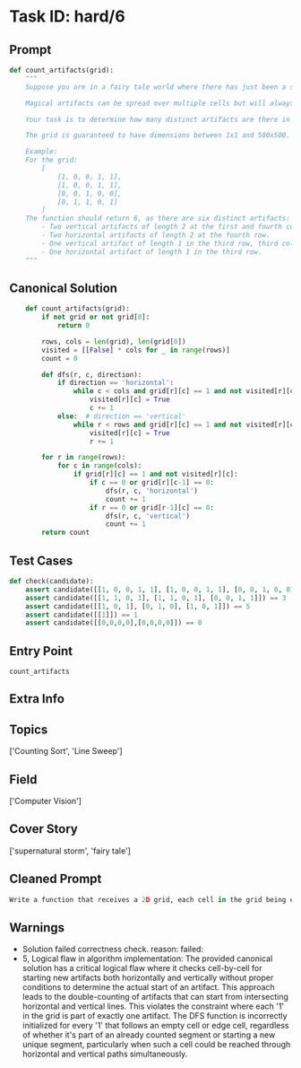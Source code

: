 # Task ID: hard/6

## Prompt

```python
def count_artifacts(grid):
    """
    Suppose you are in a fairy tale world where there has just been a supernatural storm that has scattered magical artifacts all over a kingdom represented by a 2D grid. Each cell in this grid can either be empty (0) or contain part of a magical artifact (1).

    Magical artifacts can be spread over multiple cells but will always form a linear horizontal or vertical segment. Fortunately, the artifacts remain intact in their segments post-storm.

    Your task is to determine how many distinct artifacts are there in the grid. Each artifact is a continuous line of '1's vertically or horizontally. Connections are not counted diagonally. Furthermore, each '1' in the grid is part of exactly one artifact.

    The grid is guaranteed to have dimensions between 1x1 and 500x500.

    Example:
    For the grid:
        [
            [1, 0, 0, 1, 1],
            [1, 0, 0, 1, 1],
            [0, 0, 1, 0, 0],
            [0, 1, 1, 0, 1]
        ]
    The function should return 6, as there are six distinct artifacts:
        - Two vertical artifacts of length 2 at the first and fourth column.
        - Two horizontal artifacts of length 2 at the fourth row.
        - One vertical artifact of length 1 in the third row, third column.
        - One horizontal artifact of length 1 in the third row.
    """

```

## Canonical Solution

```python
    def count_artifacts(grid):
        if not grid or not grid[0]:
            return 0

        rows, cols = len(grid), len(grid[0])
        visited = [[False] * cols for _ in range(rows)]
        count = 0

        def dfs(r, c, direction):
            if direction == 'horizontal':
                while c < cols and grid[r][c] == 1 and not visited[r][c]:
                    visited[r][c] = True
                    c += 1
            else:  # direction == 'vertical'
                while r < rows and grid[r][c] == 1 and not visited[r][c]:
                    visited[r][c] = True
                    r += 1

        for r in range(rows):
            for c in range(cols):
                if grid[r][c] == 1 and not visited[r][c]:
                    if c == 0 or grid[r][c-1] == 0:
                        dfs(r, c, 'horizontal')
                        count += 1
                    if r == 0 or grid[r-1][c] == 0:
                        dfs(r, c, 'vertical')
                        count += 1
        return count
```

## Test Cases

```python
def check(candidate):
    assert candidate([[1, 0, 0, 1, 1], [1, 0, 0, 1, 1], [0, 0, 1, 0, 0], [0, 1, 1, 0, 1]]) == 6
    assert candidate([[1, 1, 0, 1], [1, 1, 0, 1], [0, 0, 1, 1]]) == 3
    assert candidate([[1, 0, 1], [0, 1, 0], [1, 0, 1]]) == 5
    assert candidate([[1]]) == 1
    assert candidate([[0,0,0,0],[0,0,0,0]]) == 0
```

## Entry Point

`count_artifacts`

## Extra Info

## Topics

['Counting Sort', 'Line Sweep']

## Field

['Computer Vision']

## Cover Story

['supernatural storm', 'fairy tale']

## Cleaned Prompt

```python
Write a function that receives a 2D grid, each cell in the grid being either empty (0) or contain part of a magical artifact (1). Artifacts form continuous horizontal or vertical segments of '1's. Your function should count and return the number of distinct magical artifacts in the grid. Artifacts do not connect diagonally and each '1' belongs to exactly one artifact. For example, in a grid [[1, 1, 0], [0, 0, 0], [1, 0, 1]], the count of artifacts would be 3.
```

## Warnings

- Solution failed correctness check. reason: failed: 
- 5, Logical flaw in algorithm implementation: The provided canonical solution has a critical logical flaw where it checks cell-by-cell for starting new artifacts both horizontally and vertically without proper conditions to determine the actual start of an artifact. This approach leads to the double-counting of artifacts that can start from intersecting horizontal and vertical lines. This violates the constraint where each '1' in the grid is part of exactly one artifact. The DFS function is incorrectly initialized for every '1' that follows an empty cell or edge cell, regardless of whether it's part of an already counted segment or starting a new unique segment, particularly when such a cell could be reached through horizontal and vertical paths simultaneously.

